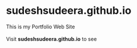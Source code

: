 # sudeshsudeera.github.io
This is my Portfolio Web Site <br><br>
Visit **sudeshsudeera.github.io** to see
